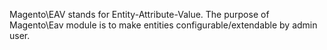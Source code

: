 Magento\EAV stands for Entity-Attribute-Value. The purpose of Magento\Eav module is to make entities
configurable/extendable by admin user.
